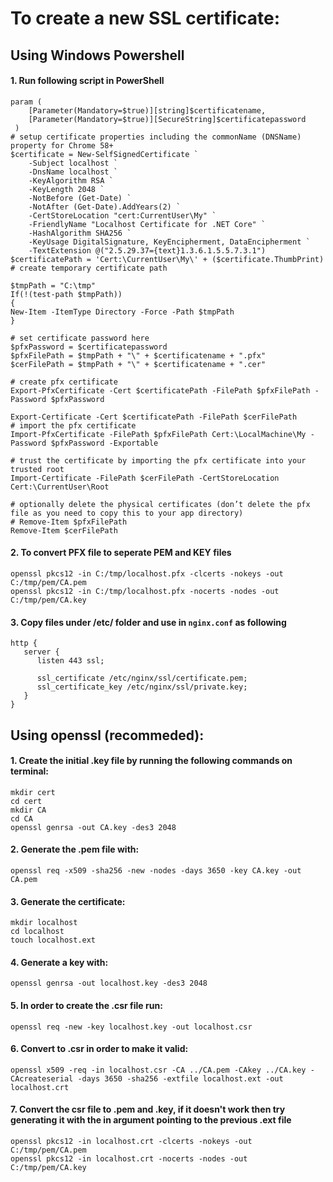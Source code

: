 # To create a new SSL certificate:

## Using Windows Powershell

#### 1. Run following script in PowerShell

    param (
        [Parameter(Mandatory=$true)][string]$certificatename,
        [Parameter(Mandatory=$true)][SecureString]$certificatepassword
     )
    # setup certificate properties including the commonName (DNSName) property for Chrome 58+
    $certificate = New-SelfSignedCertificate `
        -Subject localhost `
        -DnsName localhost `
        -KeyAlgorithm RSA `
        -KeyLength 2048 `
        -NotBefore (Get-Date) `
        -NotAfter (Get-Date).AddYears(2) `
        -CertStoreLocation "cert:CurrentUser\My" `
        -FriendlyName "Localhost Certificate for .NET Core" `
        -HashAlgorithm SHA256 `
        -KeyUsage DigitalSignature, KeyEncipherment, DataEncipherment `
        -TextExtension @("2.5.29.37={text}1.3.6.1.5.5.7.3.1") 
    $certificatePath = 'Cert:\CurrentUser\My\' + ($certificate.ThumbPrint)
    # create temporary certificate path
	
    $tmpPath = "C:\tmp"
    If(!(test-path $tmpPath))
    {
    New-Item -ItemType Directory -Force -Path $tmpPath
    }
	
    # set certificate password here
    $pfxPassword = $certificatepassword
    $pfxFilePath = $tmpPath + "\" + $certificatename + ".pfx"
    $cerFilePath = $tmpPath + "\" + $certificatename + ".cer"
	
    # create pfx certificate
    Export-PfxCertificate -Cert $certificatePath -FilePath $pfxFilePath -Password $pfxPassword
	
    Export-Certificate -Cert $certificatePath -FilePath $cerFilePath
    # import the pfx certificate
    Import-PfxCertificate -FilePath $pfxFilePath Cert:\LocalMachine\My -Password $pfxPassword -Exportable
	
    # trust the certificate by importing the pfx certificate into your trusted root
    Import-Certificate -FilePath $cerFilePath -CertStoreLocation Cert:\CurrentUser\Root
	
    # optionally delete the physical certificates (don’t delete the pfx file as you need to copy this to your app directory)
    # Remove-Item $pfxFilePath
    Remove-Item $cerFilePath

#### 2. To convert PFX file to seperate PEM and KEY files

    openssl pkcs12 -in C:/tmp/localhost.pfx -clcerts -nokeys -out C:/tmp/pem/CA.pem
    openssl pkcs12 -in C:/tmp/localhost.pfx -nocerts -nodes -out C:/tmp/pem/CA.key

#### 3. Copy files under /etc/ folder and use in `nginx.conf` as following

    http {
       server {
          listen 443 ssl;
    		
          ssl_certificate /etc/nginx/ssl/certificate.pem;
          ssl_certificate_key /etc/nginx/ssl/private.key;
       }
    }

## Using openssl (recommeded):

#### 1. Create the initial .key file by running the following commands on terminal:

    mkdir cert
    cd cert
    mkdir CA
    cd CA
    openssl genrsa -out CA.key -des3 2048

#### 2. Generate the .pem file with:
    
    openssl req -x509 -sha256 -new -nodes -days 3650 -key CA.key -out CA.pem

#### 3. Generate the certificate:

    mkdir localhost
    cd localhost
    touch localhost.ext

#### 4. Generate a key with:

    openssl genrsa -out localhost.key -des3 2048

#### 5. In order to create the .csr file run:

    openssl req -new -key localhost.key -out localhost.csr

#### 6. Convert to .csr in order to make it valid:

    openssl x509 -req -in localhost.csr -CA ../CA.pem -CAkey ../CA.key -CAcreateserial -days 3650 -sha256 -extfile localhost.ext -out localhost.crt

#### 7. Convert the csr file to .pem and .key, if it doesn't work then try generating it with the in argument pointing to the previous .ext file

    openssl pkcs12 -in localhost.crt -clcerts -nokeys -out C:/tmp/pem/CA.pem
    openssl pkcs12 -in localhost.crt -nocerts -nodes -out C:/tmp/pem/CA.key

